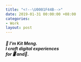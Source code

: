 ```yaml
---
title: "<!--\U0001F44B-->"
date: 2019-01-31 00:00:00 +08:00
categories:
- Work
layout: post
---
```


<div class="whitespace"></div>


<h5>👋 I’m Kit Meng. <br>
I craft digital
experiences<br>
for 🖥️ and📱.</h5>

<!--<h5>▼</h5>-->

<div class="whitespace"></div>
<!--<img src="https://i.stack.imgur.com/uAEaU.jpg?s=32&g=1"></img>-->
